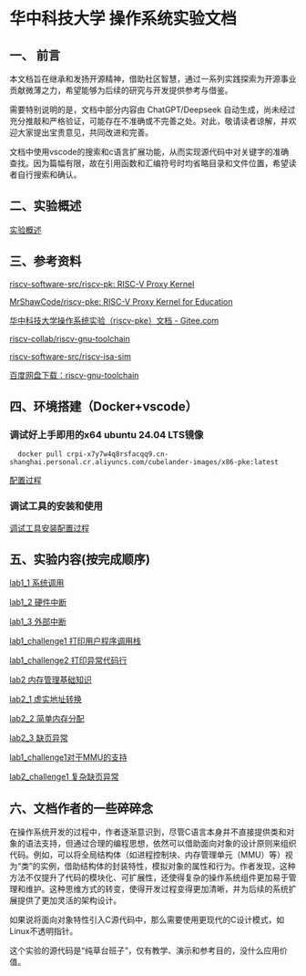 # 华中科技大学 操作系统实验文档
## 一、 前言

本文档旨在继承和发扬开源精神，借助社区智慧，通过一系列实践探索为开源事业贡献微薄之力，希望能够为后续的研究与开发提供参考与借鉴。

需要特别说明的是，文档中部分内容由 ChatGPT/Deepseek 自动生成，尚未经过充分推敲和严格验证，可能存在不准确或不完善之处。对此，敬请读者谅解，并欢迎大家提出宝贵意见，共同改进和完善。

文档中使用vscode的搜索和c语言扩展功能，从而实现源代码中对关键字的准确查找。因为篇幅有限，故在引用函数和汇编符号时均省略目录和文件位置，希望读者自行搜索和确认。




## 二、实验概述

[实验概述](lab/实验概述.md)


## 三、参考资料

[riscv-software-src/riscv-pk: RISC-V Proxy Kernel](https://github.com/riscv-software-src/riscv-pk.git)

[MrShawCode/riscv-pke: RISC-V Proxy Kernel for Education](https://github.com/MrShawCode/riscv-pke)

[华中科技大学操作系统实验（riscv-pke）文档 - Gitee.com](https://gitee.com/hustos/pke-doc/tree/master)

[riscv-collab/riscv-gnu-toolchain](https://github.com/riscv-collab/riscv-gnu-toolchain)

[riscv-software-src/riscv-isa-sim](https://github.com/riscv-software-src/riscv-isa-sim)

[百度网盘下载：riscv-gnu-toolchain](https://pan.baidu.com/s/1Z9xKV_UY2Li_SxYrbJT5Zw?pwd=cpbf)


## 四、环境搭建（Docker+vscode）
### 调试好上手即用的x64 ubuntu 24.04 LTS镜像
```
  docker pull crpi-x7y7w4q8rsfacqq9.cn-shanghai.personal.cr.aliyuncs.com/cubelander-images/x86-pke:latest
```
[配置过程](lab/环境配置.md)

### 调试工具的安装和使用

[调试工具安装配置过程](lab/调试工具.md)


## 五、实验内容(按完成顺序)

[lab1_1 系统调用](lab/lab1_1.md)

[lab1_2 硬件中断](lab/lab1_2.md)

[lab1_3 外部中断](lab/lab1_3.md)

[lab1_challenge1 打印用户程序调用栈](lab/lab1_challenge1.md)

[lab1_challenge2 打印异常代码行](lab/lab1_challenge2.md)

[lab2 内存管理基础知识](lab/lab2.md)

[lab2_1 虚实地址转换](lab/lab2_1.md)

[lab2_2 简单内存分配](lab/lab2_2.md)

[lab2_3 缺页异常](lab/lab2_2.md)

[lab1_challenge1对于MMU的支持](lab/lab1_challenge1_m2.md)

[lab2_challenge1 复杂缺页异常](lab/lab2_challenge1.md)


## 六、文档作者的一些碎碎念

在操作系统开发的过程中，作者逐渐意识到，尽管C语言本身并不直接提供类和对象的语法支持，但通过合理的编程思想，依然可以借助面向对象的设计原则来组织代码。例如，可以将全局结构体（如进程控制块、内存管理单元（MMU）等）视为“类”的实例，借助结构体的封装特性，模拟对象的属性和行为。作者发现，这种方法不仅提升了代码的模块化、可扩展性，还使得复杂的操作系统组件更加易于管理和维护。这种思维方式的转变，使得开发过程变得更加清晰，并为后续的系统扩展提供了更加灵活的架构设计。

如果说将面向对象特性引入C源代码中，那么需要使用更现代的C设计模式，如Linux不透明指针。

这个实验的源代码是“纯草台班子”，仅有教学、演示和参考目的，没什么应用价值。